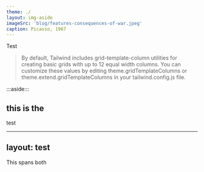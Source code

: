 ```yaml
---
theme: ./
layout: img-aside
imageSrc: 'blog/features-consequences-of-war.jpeg'
caption: Picasso, 1967
---
```


Test
> By default, Tailwind includes grid-template-column utilities for creating basic grids with up to 12 equal width columns. You can customize these values by editing theme.gridTemplateColumns or theme.extend.gridTemplateColumns in your tailwind.config.js file.


:::aside:::
## this is the
test 

---
layout: test
---

This spans both
